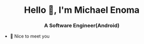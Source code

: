 <h1 align="center">Hello 👋, I'm Michael Enoma</h1>
<h3 align="center">A Software Engineer(Android)</h3>

- 🔭 Nice to meet you
